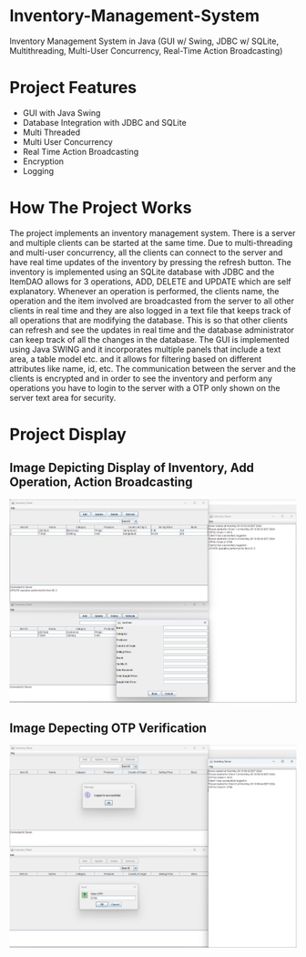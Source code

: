 # Inventory-Management-System
Inventory Management System in Java (GUI w/ Swing, JDBC w/ SQLite, Multithreading, Multi-User Concurrency, Real-Time Action Broadcasting)

# Project Features
- GUI with Java Swing
- Database Integration with JDBC and SQLite
- Multi Threaded
- Multi User Concurrency
- Real Time Action Broadcasting
- Encryption
- Logging

# How The Project Works
The project implements an inventory management system. There is a server and multiple clients can be started at the same time. Due to multi-threading and multi-user concurrency, all the clients can connect to the server and have real time updates of the inventory by pressing the refresh button. The inventory is implemented using an SQLite database with JDBC and the ItemDAO allows for 3 operations, ADD, DELETE and UPDATE which are self explanatory. Whenever an operation is performed, the clients name, the operation and the item involved are broadcasted from the server to all other clients in real time and they are also logged in a text file that keeps track of all operations that are modifying the database. This is so that other clients can refresh and see the updates in real time and the database administrator can keep track of all the changes in the database. The GUI is implemented using Java SWING and it incorporates multiple panels that include a text area, a table model etc. and it allows for filtering based on different attributes like name, id, etc. The communication between the server and the clients is encrypted and in order to see the inventory and perform any operations you have to login to the server with a OTP only shown on the server text area for security.

# Project Display
## Image Depicting Display of Inventory, Add Operation, Action Broadcasting
![image](Images/ADD-BROADCASTING-DBS.png)

## Image Depecting OTP Verification
![image](Images/OPT%20Verificaiton.png)
